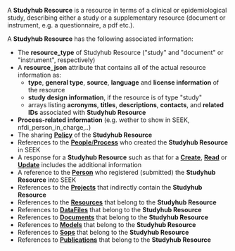 <a name="studyhubResources"></a>A **Studyhub Resource** is a resource in terms of a clinical or epidemiological study, describing either a study or a supplementary resource (document or instrument, e.g. a questionnaire, a pdf etc.).

A **Studyhub Resource** has the following associated information:

* The **resource_type** of Studyhub Resource ("study" and "document" or "instrument", respectively)
* A **resource_json** attribute that contains all of the actual resource information as:
    * **type**, **general type**, **source**, **language** and **license information** of the resource
    * **study design information**, if the resource is of type "study"
    * arrays listing **acronyms**, **titles**, **descriptions**, **contacts**, and **related IDs** associated with **Studyhub Resource**
* **Process-related information** (e.g. wether to show in SEEK, nfdi_person_in_charge,..)
* The sharing <a href="#Policy">**Policy**</a> of the **Studyhub Resource**
* References to the <a href="#people">**People**/**Process**</a> who created the **Studyhub Resource** in SEEK
* A response for a **Studyhub Resource** such as that for a <a href="#create">**Create**</a>, <a href="#read">**Read**</a> or <a href="#update">**Update**</a> includes the additional information
* A reference to the <a href="#people">**Person**</a> who registered (submitted) the **Studyhub Resource** into SEEK
* References to the <a href="#projects">**Projects**</a> that indirectly contain the **Studyhub Resource**
* References to the <a href="#assays">**Resources**</a> that belong to the **Studyhub Resource**
* References to <a href="#dataFiles">**DataFiles**</a> that belong to the **Studyhub Resource**
* References to <a href="#documents">**Documents**</a> that belong to the **Studyhub Resource**
* References to <a href="#models">**Models**</a> that belong to the **Studyhub Resource**
* References to <a href="#sops">**Sops**</a> that belong to the **Studyhub Resource**
* References to <a href="#publications">**Publications**</a> that belong to the **Studyhub Resource**